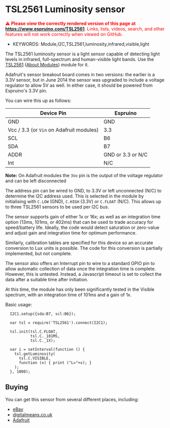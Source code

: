 <!--- Copyright (c) 2014 Tom Gidden. See the file LICENSE for copying permission. -->
TSL2561 Luminosity sensor
==========================

<span style="color:red">:warning: **Please view the correctly rendered version of this page at https://www.espruino.com/TSL2561**. Links, lists, videos, search, and other features will not work correctly when viewed on GitHub.</span>

* KEYWORDS: Module,I2C,TSL2561,luminosity,infrared,visible,light

The TSL2561 luminosity sensor is a light sensor capable of detecting light levels in infrared, full-spectrum and human-visible light bands.  Use the [TSL2561](/modules/TSL2561.js) ([About Modules](/Modules)) module for it.

Adafruit's sensor breakout board comes in two versions: the earlier is a 3.3V sensor, but in June 2014 the sensor was upgraded to include a voltage regulator to allow 5V as well. In either case, it should be powered from Espruino's 3.3V pin.

You can wire this up as follows:

| Device Pin | Espruino |
| ---------- | -------- |
| GND        | GND      |
| Vcc / 3.3 (or `Vin` on Adafruit modules)   | 3.3      |
| SCL        | B6       |
| SDA        | B7       |
| ADDR       | GND or 3.3 or N/C |
| Int        | N/C      |

**Note:** On Adafruit modules the `3Vo` pin is the output of the voltage regulator and can be left disconnected

The address pin can be wired to GND, to 3.3V or left unconnected (N/C) to determine the I2C address used.  This is selected in the module by initialising with `C.LOW` (GND), `C.HIGH` (3.3V) or `C.FLOAT` (N/C). This allows up to three TSL2561 sensors to be used per I2C bus.

The sensor supports gain of either 1x or 16x; as well as an integration time option (13ms, 101ms, or 402ms) that can be used to trade accuracy for speed/battery life.  Ideally, the code would detect saturation or zero-value and adjust gain and integration time for optimum performance.

Similarly, calibration tables are specified for this device so an accurate conversion to Lux units is possible.  The code for this conversion is partially implemented, but not complete.

The sensor also offers an Interrupt pin to wire to a standard GPIO pin to allow automatic collection of data once the integration time is complete. However, this is untested. Instead, a Javascript timeout is set to collect the data after a suitable time after initiation.

At this time, the module has only been significantly tested in the Visible spectrum, with an integration time of 101ms and a gain of 1x.

Basic usage:

```
  I2C1.setup({sda:B7, scl:B6});

  var tsl = require('TSL2561').connect(I2C1);

  tsl.init(tsl.C.FLOAT,
           tsl.C._101MS,
           tsl.C._1X);

  var i = setInterval(function () {
    tsl.getLuminosity(
      tsl.C.VISIBLE,
      function (x) { print ("L="+x); }
    );
  }, 1000);
```

Buying
-----

You can get this sensor from several different places, including:

 * [eBay](http://www.ebay.com/sch/i.html?_nkw=TSL2561&_sacat=92074)
 * [digitalmeans.co.uk](https://digitalmeans.co.uk/shop/index.php?route=product/search&tag=tsl2561)
 * [Adafruit](http://www.adafruit.com/product/439)
